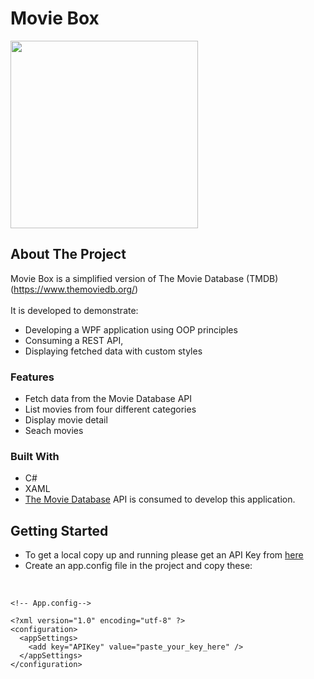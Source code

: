 # Movie Box

<img src="/readme.gif"  height="300"/>


## About The Project

Movie Box is a simplified version of The Movie Database (TMDB) (https://www.themoviedb.org/)
</br></br>
It is developed to demonstrate:
 * Developing a WPF application using OOP principles
 * Consuming a REST API,
 * Displaying fetched data with custom styles


### Features
* Fetch data from the Movie Database API
* List movies from four different categories
* Display movie detail
* Seach movies


### Built With
* C#
* XAML
* <a href="https://developers.themoviedb.org/3/getting-started/introduction"> The Movie Database</a> API is consumed to develop this application.

## Getting Started

* To get a local copy up and running please get an API Key from <a href="https://developers.themoviedb.org/3/getting-started/introduction">here</a>
* Create an app.config file in the project and copy these:
</br>

```
<!-- App.config-->

<?xml version="1.0" encoding="utf-8" ?>
<configuration>
  <appSettings>
    <add key="APIKey" value="paste_your_key_here" />
  </appSettings>
</configuration> 
```
